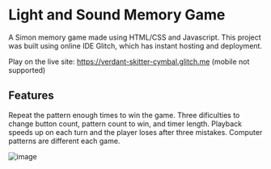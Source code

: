 # Light and Sound Memory Game

A Simon memory game made using HTML/CSS and Javascript. This project was built using online IDE Glitch, which has instant hosting and deployment.

Play on the live site: https://verdant-skitter-cymbal.glitch.me (mobile not supported)

## Features

Repeat the pattern enough times to win the game. Three dificulties to change button count, pattern count to win, and timer length. Playback speeds up on each turn and the player loses after three mistakes. Computer patterns are different each game.

![image](https://user-images.githubusercontent.com/75638994/135079211-c9d228e3-1a50-41e4-aa4e-8c89a80cc026.png)



